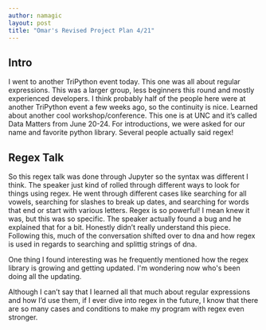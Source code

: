 ```yaml
---
author: namagic
layout: post
title: "Omar's Revised Project Plan 4/21"
---
```


<h2>Intro</h2>
I went to another TriPython event today. This one was all about regular expressions. This was a larger group, less beginners this round and mostly experienced developers. I think probably half of the people here were at another TriPython event a few weeks ago, so the continuity is nice. Learned about another cool workshop/conference. This one is at UNC and it’s called Data Matters from June 20-24. For introductions, we were asked for our name and favorite python library. Several people actually said regex!

<h2>Regex Talk</h2>
So this regex talk was done through Jupyter so the syntax was different I think. The speaker just kind of rolled through different ways to look for things using regex. He went through different cases like searching for all vowels, searching for slashes to break up dates, and searching for words that end or start with various letters. Regex is so powerful! I mean knew it was, but this was so specific. The speaker actually found a bug and he explained that for a bit. Honestly didn’t really understand this piece. Following this, much of the conversation shifted over to dna and how regex is used in regards to searching and splittig strings of dna.

One thing I found interesting was he frequently mentioned how the regex library is growing and getting updated. I'm wondering now who's been doing all the updating. 

Although I can’t say that I learned all that much about regular expressions and how I’d use them, if I ever dive into regex in the future, I know that there are so many cases and conditions to make my program with regex even stronger.

